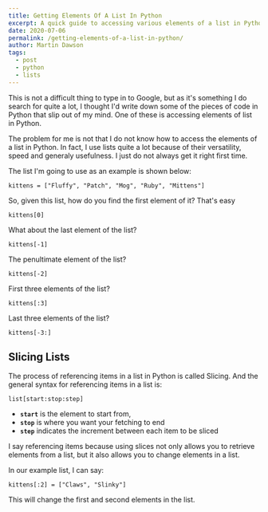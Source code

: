 ```yaml
---
title: Getting Elements Of A List In Python
excerpt: A quick guide to accessing various elements of a list in Python
date: 2020-07-06
permalink: /getting-elements-of-a-list-in-python/
author: Martin Dawson
tags:
  - post
  - python
  - lists
---
```


This is not a difficult thing to type in to Google, but as it's something I do search for quite a lot, I thought I'd write down some of the pieces of code in Python that slip out of my mind. One of these is accessing elements of list in Python. 

The problem for me is not that I do not know how to access the elements of a list in Python. In fact, I use lists quite a lot because of their versatility, speed and generaly usefulness. I just do not always get it right first time.

The list I'm going to use as an example is shown below:

    kittens = ["Fluffy", "Patch", "Mog", "Ruby", "Mittens"]

So, given this list, how do you find the first element of it? That's easy

    kittens[0]

What about the last element of the list?

    kittens[-1]

The penultimate element of the list?

    kittens[-2]

First three elements of the list?

    kittens[:3]

Last three elements of the list?

    kittens[-3:]


## Slicing Lists

The process of referencing items in a list in Python is called Slicing. And the general syntax for referencing items in a list is:

    list[start:stop:step]

* **`start`** is the element to start from,
* **`stop`** is where you want your fetching to end
* **`step`** indicates the increment between each item to be sliced

I say referencing items because using slices not only allows you to retrieve elements from a list, but it also allows you to change elements in a list.

In our example list, I can say:

    kittens[:2] = ["Claws", "Slinky"]

This will change the first and second elements in the list.








